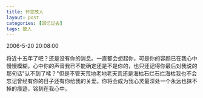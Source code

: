 ```yaml
---
title: 怀念故人
layout: post
categories: [回忆过去]
tags: 故人
---
```

2006-5-20 20:08:00

 将近十五年了吧？还是没有你的消息。一直都会想起你，可是你的容颜已在我心中慢慢模糊，心中你的声音我已不能确定还是不是你的，也只还记得你最后对我说的那句话"认不到了嗦？"但是不管天荒地老地老天荒还是海枯石烂石烂海枯我也不会忘记曾经有你的日子还有你给我的关爱。你将会成为我心灵最深处一个永远也抹不掉的痕迹，铭刻在我心中。

